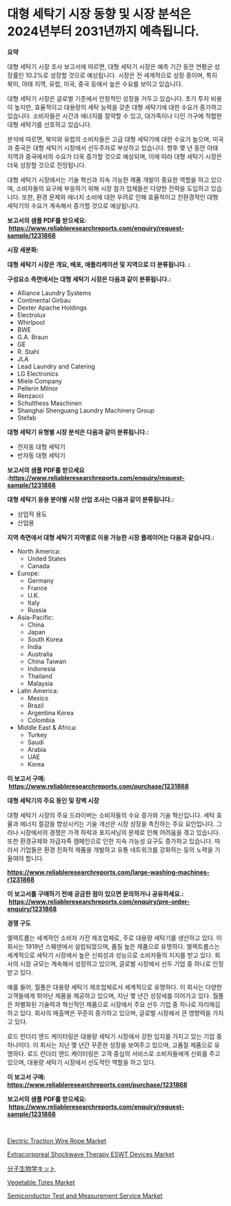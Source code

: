 <p><h1>대형 세탁기 시장 동향 및 시장 분석은 2024년부터 2031년까지 예측됩니다.</h1></p><p><strong>요약</strong></p>
<p><p> 대형 세탁기 시장 조사 보고서에 따르면, 대형 세탁기 시장은 예측 기간 동안 연평균 성장률인 10.2%로 성장할 것으로 예상됩니다. 시장은 전 세계적으로 성장 중이며, 특히 북미, 아태 지역, 유럽, 미국, 중국 등에서 높은 수요를 보이고 있습니다.</p><p>대형 세탁기 시장은 글로벌 기준에서 안정적인 성장을 거두고 있습니다. 초기 투자 비용이 높지만, 효율적이고 대용량의 세탁 능력을 갖춘 대형 세탁기에 대한 수요가 증가하고 있습니다. 소비자들은 시간과 에너지를 절약할 수 있고, 대가족이나 다인 가구에 적합한 대형 세탁기를 선호하고 있습니다.</p><p>분석에 따르면, 북미와 유럽의 소비자들은 고급 대형 세탁기에 대한 수요가 높으며, 미국과 중국은 대형 세탁기 시장에서 선두주자로 부상하고 있습니다. 향후 몇 년 동안 아태 지역과 중국에서의 수요가 더욱 증가할 것으로 예상되며, 이에 따라 대형 세탁기 시장은 더욱 성장할 것으로 전망됩니다.</p><p>대형 세탁기 시장에서는 기술 혁신과 지속 가능한 제품 개발이 중요한 역할을 하고 있으며, 소비자들의 요구에 부응하기 위해 시장 참가 업체들은 다양한 전략을 도입하고 있습니다. 또한, 환경 문제와 에너지 소비에 대한 우려로 인해 효율적이고 친환경적인 대형 세탁기의 수요가 계속해서 증가할 것으로 예상됩니다.</p></p>
<p><strong>보고서의 샘플 PDF를 받으세요: &nbsp;<a href="https://www.reliableresearchreports.com/enquiry/request-sample/1231868">https://www.reliableresearchreports.com/enquiry/request-sample/1231868</a></strong></p>
<p><strong>시장 세분화:</strong></p>
<p><strong> 대형 세탁기 시장은 개요, 배포, 애플리케이션 및 지역으로 더 분류됩니다. :</strong></p>
<p><strong>구성요소 측면에서는 대형 세탁기 시장은 다음과 같이 분류됩니다.:</strong></p>
<p><ul><li>Alliance Laundry Systems</li><li>Continental Girbau</li><li>Dexter Apache Holdings</li><li>Electrolux</li><li>Whirlpool</li><li>BWE</li><li>G.A. Braun</li><li>GE</li><li>R. Stahl</li><li>JLA</li><li>Lead Laundry and Catering</li><li>LG Electronics</li><li>Miele Company</li><li>Pellerin Milnor</li><li>Renzacci</li><li>Schulthess Maschinen</li><li>Shanghai Shenguang Laundry Machinery Group</li><li>Stefab</li></ul></p>
<p><strong> 대형 세탁기 유형별 시장 분석은 다음과 같이 분류됩니다.:</strong></p>
<p><ul><li>전자동 대형 세탁기</li><li>반자동 대형 세탁기</li></ul></p>
<p><strong>보고서의 샘플 PDF를 받으세요 :<a href="https://www.reliableresearchreports.com/enquiry/request-sample/1231868">https://www.reliableresearchreports.com/enquiry/request-sample/1231868</a></strong></p>
<p><strong> 대형 세탁기 응용 분야별 시장 산업 조사는 다음과 같이 분류됩니다.:</strong></p>
<p><ul><li>상업적 용도</li><li>산업용</li></ul></p>
<p><strong>지역 측면에서 대형 세탁기 지역별로 이용 가능한 시장 플레이어는 다음과 같습니다.:</strong></p>
<p><ul>
    <li>
        North America:
        <ul>
            <li>United States</li>
            <li>Canada</li>
        </ul>
    </li>
    <li>
        Europe:
        <ul>
            <li>Germany</li>
            <li>France</li>
            <li>U.K.</li>
            <li>Italy</li>
            <li>Russia</li>
        </ul>
    </li>
    <li>
        Asia-Pacific:
        <ul>
            <li>China</li>
            <li>Japan</li>
            <li>South Korea</li>
            <li>India</li>
            <li>Australia</li>
            <li>China Taiwan</li>
            <li>Indonesia</li>
            <li>Thailand</li>
            <li>Malaysia</li>
        </ul>
    </li>
    <li>
        Latin America:
        <ul>
            <li>Mexico</li>
            <li>Brazil</li>
            <li>Argentina Korea</li>
            <li>Colombia</li>
        </ul>
    </li>
    <li>
        Middle East & Africa:
        <ul>
            <li>Turkey</li>
            <li>Saudi</li>
            <li>Arabia</li>
            <li>UAE</li>
            <li>Korea</li>
        </ul>
    </li>
    </ul></p>
<p><strong>이 보고서 구매: &nbsp;<a href="https://www.reliableresearchreports.com/purchase/1231868">https://www.reliableresearchreports.com/purchase/1231868</a></strong></p>
<p><strong>대형 세탁기의 주요 동인 및 장벽 시장</strong></p>
<p><p>대형 세탁기 시장의 주요 드라이버는 소비자들의 수요 증가와 기술 혁신입니다. 세탁 효율과 에너지 절감을 향상시키는 기술 개선은 시장 성장을 촉진하는 주요 요인입니다. 그러나 시장에서의 경쟁은 가격 하락과 포지셔닝의 문제로 인해 어려움을 겪고 있습니다. 또한 환경규제와 자급자족 캠페인으로 인한 지속 가능성 요구도 증가하고 있습니다. 따라서 기업들은 환경 친화적 제품을 개발하고 유통 네트워크를 강화하는 등의 노력을 기울여야 합니다.</p></p>
<p><strong><a href="https://www.reliableresearchreports.com/large-washing-machines-r1231868">https://www.reliableresearchreports.com/large-washing-machines-r1231868</a></strong></p>
<p><strong>이 보고서를 구매하기 전에 궁금한 점이 있으면 문의하거나 공유하세요.: &nbsp;<a href="https://www.reliableresearchreports.com/enquiry/pre-order-enquiry/1231868">https://www.reliableresearchreports.com/enquiry/pre-order-enquiry/1231868</a></strong></p>
<p><strong>경쟁 구도</strong></p>
<p><p>엘렉트롭는 세계적인 소비자 가전 제조업체로, 주로 대용량 세탁기를 생산하고 있다. 이 회사는 1919년 스웨덴에서 설립되었으며, 품질 높은 제품으로 유명하다. 엘렉트롭스는 세계적으로 세탁기 시장에서 높은 신뢰성과 성능으로 소비자들의 지지를 받고 있다. 회사의 시장 규모는 계속해서 성장하고 있으며, 글로벌 시장에서 선두 기업 중 하나로 인정받고 있다.</p><p>예를 들어, 월풀은 대용량 세탁기 제조업체로서 세계적으로 유명하다. 이 회사는 다양한 고객들에게 뛰어난 제품을 제공하고 있으며, 지난 몇 년간 성장세를 이어가고 있다. 월풀은 차별화된 기술력과 혁신적인 제품으로 시장에서 주요 선두 기업 중 하나로 자리매김하고 있다. 회사의 매출액은 꾸준히 증가하고 있으며, 글로벌 시장에서 큰 영향력을 가지고 있다.</p><p>로드 런더리 앤드 케이터링은 대용량 세탁기 시장에서 강한 입지를 가지고 있는 기업 중 하나이다. 이 회사는 지난 몇 년간 꾸준한 성장을 보여주고 있으며, 고품질 제품으로 유명하다. 로드 런더리 앤드 케이터링은 고객 중심의 서비스로 소비자들에게 신뢰를 주고 있으며, 대용량 세탁기 시장에서 선도적인 역할을 하고 있다.</p></p>
<p><strong>이 보고서 구매: &nbsp; <a href="https://www.reliableresearchreports.com/purchase/1231868">https://www.reliableresearchreports.com/purchase/1231868</a></strong></p>
<p><strong>보고서의 샘플 PDF를 받으세요: &nbsp;<a href="https://www.reliableresearchreports.com/enquiry/request-sample/1231868">https://www.reliableresearchreports.com/enquiry/request-sample/1231868</a></strong><strong></strong></p>
<p>&nbsp;</p>
<p><p><a href="https://www.linkedin.com/pulse/electric-traction-wire-rope-market-insights-players-forecast-qktwf">Electric Traction Wire Rope Market</a></p><p><a href="https://www.linkedin.com/pulse/extracorporeal-shockwave-therapy-eswt-devices-market-report-io0ue?trackingId=FlOFLSy9h5wAWzwPrTKW3g%3D%3D">Extracorporeal Shockwave Therapy ESWT Devices Market</a></p><p><a href="https://github.com/AaronVargas43/Market-Research-Report-List-1/blob/main/395266962359.md">分子生物学キット</a></p><p><a href="https://issuu.com/reportprime-2/docs/vegetable-totes-market-size-2030.pptx">Vegetable Totes Market</a></p><p><a href="https://github.com/julyju69/Market-Research-Report-List-3/blob/main/semiconductor-test-and-measurement-service-market.md">Semiconductor Test and Measurement Service Market</a></p></p>